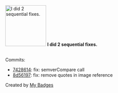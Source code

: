 <img src="https://my-badges.github.io/my-badges/fix-2.png" alt="I did 2 sequential fixes." title="I did 2 sequential fixes." width="128">
<strong>I did 2 sequential fixes.</strong>
<br><br>

Commits:

- <a href="https://github.com/wcrum/hauler/commit/7428614d04f5afd91ff0a1fedea1c4f5b65b055e">7428614</a>: fix: semverCompare call
- <a href="https://github.com/wcrum/hauler/commit/8d561975e61d7ada39ba9bf5c134c893edf4ef51">8d56197</a>: fix: remove quotes in image reference


Created by <a href="https://github.com/my-badges/my-badges">My Badges</a>